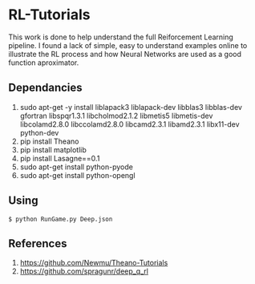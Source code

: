 # RL-Tutorials

This work is done to help understand the full Reiforcement Learning pipeline. I found a lack of simple, easy to understand examples online to illustrate the RL process and how Neural Networks are used as a good function aproximator.

## Dependancies

 1. sudo apt-get -y install liblapack3 liblapack-dev libblas3 libblas-dev gfortran libspqr1.3.1 libcholmod2.1.2 libmetis5 libmetis-dev libcolamd2.8.0 libccolamd2.8.0 libcamd2.3.1 libamd2.3.1 libx11-dev python-dev
 2. pip install Theano
 3. pip install matplotlib
 4. pip install Lasagne==0.1
 5. sudo apt-get install python-pyode
 6. sudo apt-get install python-opengl

## Using

	$ python RunGame.py Deep.json


## References

 1. https://github.com/Newmu/Theano-Tutorials
 2. https://github.com/spragunr/deep_q_rl
